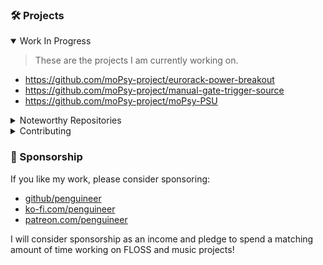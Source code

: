 ### 🛠️ Projects

<details open>
<summary>Work In Progress</summary>

> These are the projects I am currently working on.

* https://github.com/moPsy-project/eurorack-power-breakout
* https://github.com/moPsy-project/manual-gate-trigger-source
* https://github.com/moPsy-project/moPsy-PSU

</details>


<details>
<summary>Noteworthy Repositories</summary>

#### Public Appearances

* https://github.com/penguineer/blog.tuxathome.de
* https://github.com/penguineer/comment2gh
* https://github.com/penguineer/cv.penguineering.com

#### GTD and Information handling

* https://github.com/penguineer/DesktopPanel
* https://github.com/penguineer/ActionablesWeb

#### Data Integration

* https://github.com/penguineer/cleanURI
* https://github.com/penguineer/Rabbarkable
* https://github.com/penguineer/RedmineActionablesCollector
* https://github.com/penguineer/CalMixer

#### Synthesizer and Music

> Check out the [moPsy project](https://github.com/moPsy-project) for more!

* https://github.com/moPsy-project/moPsy-KiCad-resources
* https://github.com/moPsy-project/eurorack-power-breakout
* https://github.com/moPsy-project/manual-gate-trigger-source
* https://github.com/moPsy-project/moPsy-PSU

#### IoT and Smart Home Integration

* https://github.com/penguineer/SmartBedroomPanel
* https://github.com/penguineer/docker-kivy-rpi-headless
* https://github.com/penguineer/PingBoard
* https://github.com/penguineer/PingBoardDaemon

</details>

<details>
<summary>Contributing</summary>

* https://github.com/FreifunkMD
* https://github.com/netz39
* https://github.com/penguineer/tech-events-magdeburg

</details>

### :money_with_wings: Sponsorship

If you like my work, please consider sponsoring:

<!-- How does this work nicely?
<img src="https://avatars.githubusercontent.com/u/2039739?s=64&v=4" width="24" style="border-radius: 50% !important; vertical-align: middle;"/>
<img src="https://github.githubassets.com/images/modules/site/icons/funding_platforms/ko_fi.svg" width="24" />
<img src="https://github.githubassets.com/images/modules/site/icons/funding_platforms/patreon.svg" width="24" />
-->

* [github/penguineer](https://github.com/sponsors/penguineer)
* [ko-fi.com/penguineer](https://ko-fi.com/penguineer)
* [patreon.com/penguineer](https://www.patreon.com/penguineer)

I will consider sponsorship as an income and pledge to spend a matching amount of time working on FLOSS and music projects!
